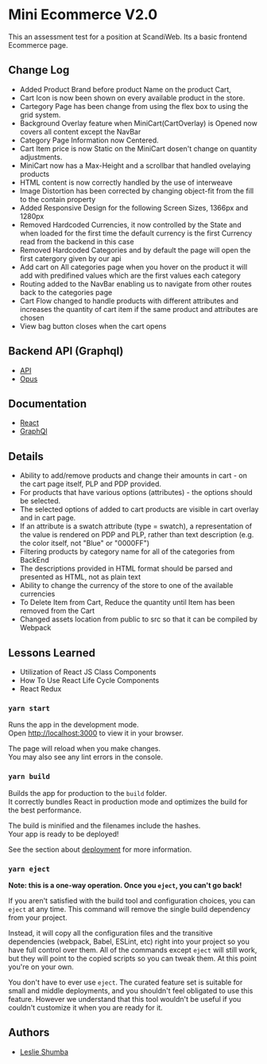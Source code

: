 # Mini Ecommerce V2.0

This an assessment test for a position at ScandiWeb. Its a basic frontend Ecommerce page.

## Change Log

- Added Product Brand before product Name on the product Cart,
- Cart Icon is now been shown on every available product in the store.
- Cartegory Page has been change from using the flex box to using the grid system.
- Background Overlay feature when MiniCart(CartOverlay) is Opened now covers all content except the
  NavBar
- Category Page Information now Centered.
- Cart Item price is now Static on the MiniCart dosen't change on quantity adjustments.
- MiniCart now has a Max-Height and a scrollbar that handled ovelaying products
- HTML content is now correctly handled by the use of interweave
- Image Distortion has been corrected by changing object-fit from the fill to the contain property
- Added Responsive Design for the following Screen Sizes, 1366px and 1280px
- Removed Hardcoded Currencies, it now controlled by the State and when loaded for the first time
  the default currency is the first Currency read from the backend in this case
- Removed Hardcoded Categories and by default the page will open the first catergory given by our
  api
- Add cart on All categories page when you hover on the product it will add with predifined values
  which are the first values each category
- Routing added to the NavBar enabling us to navigate from other routes back to the categories page
- Cart Flow changed to handle products with different attributes and increases the quantity of cart
  item if the same product and attributes are chosen
- View bag button closes when the cart opens

## Backend API (Graphql)

- [API](https://github.com/scandiweb/junior-react-endpoint)
- [Opus](https://www.npmjs.com/package/@tilework/opus)

## Documentation

- [React](https://reactjs.org/docs/getting-started.html)
- [GraphQl](https://graphql.org/learn/)

## Details

- Ability to add/remove products and change their amounts in cart - on the cart page itself, PLP and
  PDP provided.
- For products that have various options (attributes) - the options should be selected.
- The selected options of added to cart products are visible in cart overlay and in cart page.
- If an attribute is a swatch attribute (type = swatch), a representation of the value is rendered
  on PDP and PLP, rather than text description (e.g. the color itself, not "Blue" or "0000FF")
- Filtering products by category name for all of the categories from BackEnd
- The descriptions provided in HTML format should be parsed and presented as HTML, not as plain text
- Ability to change the currency of the store to one of the available currencies
- To Delete Item from Cart, Reduce the quantity until Item has been removed from the Cart
- Changed assets location from public to src so that it can be compiled by Webpack

## Lessons Learned

- Utilization of React JS Class Components
- How To Use React Life Cycle Components
- React Redux

### `yarn start`

Runs the app in the development mode.\
Open [http://localhost:3000](http://localhost:3000) to view it in your browser.

The page will reload when you make changes.\
You may also see any lint errors in the console.

### `yarn build`

Builds the app for production to the `build` folder.\
It correctly bundles React in production mode and optimizes the build for the best performance.

The build is minified and the filenames include the hashes.\
Your app is ready to be deployed!

See the section about [deployment](https://facebook.github.io/create-react-app/docs/deployment) for
more information.

### `yarn eject`

**Note: this is a one-way operation. Once you `eject`, you can't go back!**

If you aren't satisfied with the build tool and configuration choices, you can `eject` at any time.
This command will remove the single build dependency from your project.

Instead, it will copy all the configuration files and the transitive dependencies (webpack, Babel,
ESLint, etc) right into your project so you have full control over them. All of the commands except
`eject` will still work, but they will point to the copied scripts so you can tweak them. At this
point you're on your own.

You don't have to ever use `eject`. The curated feature set is suitable for small and middle
deployments, and you shouldn't feel obligated to use this feature. However we understand that this
tool wouldn't be useful if you couldn't customize it when you are ready for it.

## Authors

- [Leslie Shumba](https://github.com/layan2k)
